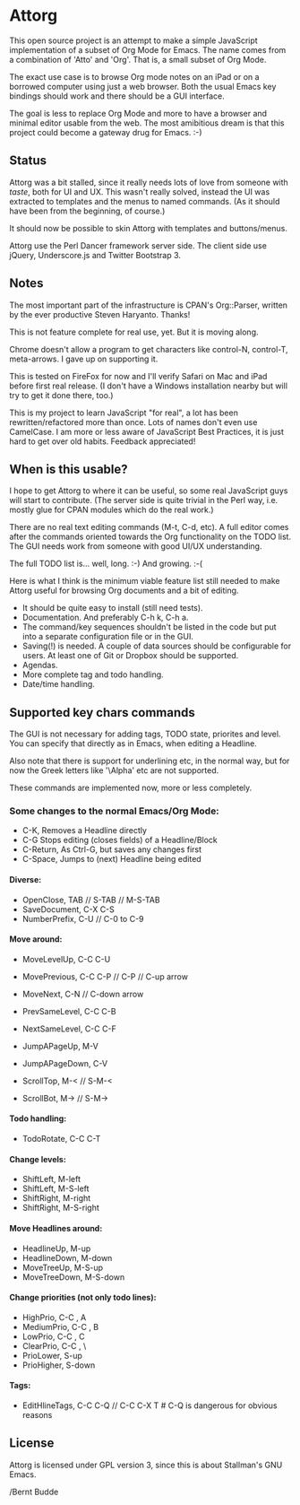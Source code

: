 Attorg
======

This open source project is an attempt to make a simple JavaScript implementation of a subset of Org Mode for Emacs. The name comes from a combination of 'Atto' and 'Org'. That is, a small subset of Org Mode.

The exact use case is to browse Org mode notes on an iPad or on a borrowed computer using just a web browser. Both the usual Emacs key bindings should work and there should be a GUI interface.

The goal is less to replace Org Mode and more to have a browser and minimal editor usable from the web. The most amibitious dream is that this project could become a gateway drug for Emacs. :-)

Status
------

Attorg was a bit stalled, since it really needs lots of love from someone with *taste*, both for UI and UX. This wasn't really solved, instead the UI was extracted to templates and the menus to named commands. (As it should have been from the beginning, of course.)

It should now be possible to skin Attorg with templates and buttons/menus.

Attorg use the Perl Dancer framework server side. The client side use jQuery, Underscore.js and Twitter Bootstrap 3.


Notes
-----

The most important part of the infrastructure is CPAN's Org::Parser, written by the ever productive Steven Haryanto. Thanks!

This is not feature complete for real use, yet. But it is moving along.

Chrome doesn't allow a program to get characters like control-N, control-T, meta-arrows. I gave up on supporting it.

This is tested on FireFox for now and I'll verify Safari on Mac and iPad before first real release. (I don't have a Windows installation nearby but will try to get it done there, too.)

This is my project to learn JavaScript "for real", a lot has been rewritten/refactored more than once. Lots of names don't even use CamelCase. I am more or less aware of JavaScript Best Practices, it is just hard to get over old habits. Feedback appreciated!


When is this usable?
--------------------

I hope to get Attorg to where it can be useful, so some real JavaScript guys will start to contribute. (The server side is quite trivial in the Perl way, i.e. mostly glue for CPAN modules which do the real work.)

There are no real text editing commands (M-t, C-d, etc). A full editor comes after the commands oriented towards the Org functionality on the TODO list. The GUI needs work from someone with good UI/UX understanding.

The full TODO list is... well, long. :-) And growing. :-(

Here is what I think is the minimum viable feature list still needed to make Attorg useful for browsing Org documents and a bit of editing.

+ It should be quite easy to install (still need tests).
+ Documentation. And preferably C-h k, C-h a.
+ The command/key sequences shouldn't be listed in the code but put into a separate configuration file or in the GUI.
+ Saving(!) is needed. A couple of data sources should be configurable for users. At least one of Git or Dropbox should be supported.
+ Agendas.
+ More complete tag and todo handling.
+ Date/time handling.


Supported key chars commands
----------------------------

The GUI is not necessary for adding tags, TODO state, priorites and level. You can specify that directly as in Emacs, when editing a Headline.

Also note that there is support for underlining etc, in the normal way, but for now the Greek letters like '\Alpha' etc are not supported.

These commands are implemented now, more or less completely.

### Some changes to the normal Emacs/Org Mode:

*  C-K,           Removes a Headline directly
*  C-G            Stops editing (closes fields) of a Headline/Block
*  C-Return,      As Ctrl-G, but saves any changes first
*  C-Space,       Jumps to (next) Headline being edited


#### Diverse:

*  OpenClose,     TAB // S-TAB // M-S-TAB
*  SaveDocument,  C-X C-S
*  NumberPrefix,  C-U // C-0 to C-9


#### Move around:

*  MoveLevelUp,   C-C C-U
*  MovePrevious,  C-C C-P // C-P // C-up arrow
*  MoveNext,      C-N // C-down arrow
*  PrevSameLevel, C-C C-B
*  NextSameLevel, C-C C-F

*  JumpAPageUp,   M-V
*  JumpAPageDown, C-V

*  ScrollTop,     M-< // S-M-<
*  ScrollBot,     M-> // S-M->


#### Todo handling:

*  TodoRotate,    C-C C-T


#### Change levels:

*  ShiftLeft,     M-left
*  ShiftLeft,     M-S-left
*  ShiftRight,    M-right
*  ShiftRight,    M-S-right


#### Move Headlines around:

*  HeadlineUp,    M-up
*  HeadlineDown,  M-down
*  MoveTreeUp,    M-S-up
*  MoveTreeDown,  M-S-down


#### Change priorities (not only todo lines):

*  HighPrio,      C-C , A
*  MediumPrio,    C-C , B
*  LowPrio,       C-C , C
*  ClearPrio,     C-C , \
*  PrioLower,     S-up
*  PrioHigher,    S-down



#### Tags:

*  EditHlineTags, C-C C-Q // C-C C-X T  # C-Q is dangerous for obvious reasons


License
-------

Attorg is licensed under GPL version 3, since this is about Stallman's GNU Emacs.

/Bernt Budde




